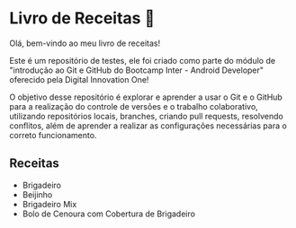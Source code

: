 # Livro de Receitas :book:

Olá, bem-vindo ao meu livro de receitas!

Este é um repositório de testes, ele foi criado como parte do módulo de "introdução ao Git e GitHub do Bootcamp Inter - Android Developer" oferecido pela Digital Innovation One!

O objetivo desse repositório é explorar e aprender a usar o Git e o GitHub para a realização do controle de versões e o trabalho colaborativo, utilizando repositórios locais, branches, criando pull requests, resolvendo conflitos, além de aprender a realizar as configurações necessárias para o correto funcionamento.


## Receitas

 * Brigadeiro
 * Beijinho
 * Brigadeiro Mix
 * Bolo de Cenoura com Cobertura de Brigadeiro

